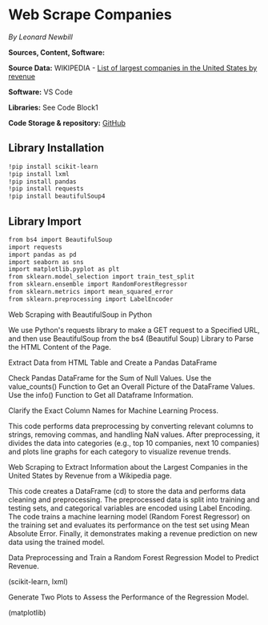 # Web Scrape Companies
*By Leonard Newbill*

**Sources, Content, Software:**

**Source Data:** WIKIPEDIA - [List of largest companies in the United States by revenue](https://en.wikipedia.org/wiki/List_of_largest_companies_in_the_United_States_by_revenue)

**Software:** VS Code

**Libraries:** See Code Block1

**Code Storage & repository:** [GitHub](<repository_link>)


## Library Installation
```bash
!pip install scikit-learn
!pip install lxml
!pip install pandas
!pip install requests
!pip install beautifulSoup4
```
## Library Import 
```bash
from bs4 import BeautifulSoup 
import requests
import pandas as pd
import seaborn as sns
import matplotlib.pyplot as plt
from sklearn.model_selection import train_test_split
from sklearn.ensemble import RandomForestRegressor
from sklearn.metrics import mean_squared_error
from sklearn.preprocessing import LabelEncoder
```
Web Scraping with BeautifulSoup in Python

We use Python's requests library to make a GET request to a Specified URL, and then use BeautifulSoup from the bs4 (Beautiful Soup) Library to Parse the HTML Content of the Page.

Extract Data from HTML Table and Create a Pandas DataFrame

Check Pandas DataFrame for the Sum of Null Values. Use the value_counts() Function to Get an Overall Picture of the DataFrame Values. Use the info() Function to Get all Dataframe Information.

Clarify the Exact Column Names for Machine Learning Process.

This code performs data preprocessing by converting relevant columns to strings, removing commas, and handling NaN values. After preprocessing, it divides the data into categories (e.g., top 10 companies, next 10 companies) and plots line graphs for each category to visualize revenue trends.

Web Scraping to Extract Information about the Largest Companies in the United States by Revenue from a Wikipedia page.

This code creates a DataFrame (cd) to store the data and performs data cleaning and preprocessing. The preprocessed data is split into training and testing sets, and categorical variables are encoded using Label Encoding. The code trains a machine learning model (Random Forest Regressor) on the training set and evaluates its performance on the test set using Mean Absolute Error. Finally, it demonstrates making a revenue prediction on new data using the trained model.

Data Preprocessing and Train a Random Forest Regression Model to Predict Revenue.

(scikit-learn, lxml)

Generate Two Plots to Assess the Performance of the Regression Model.

(matplotlib)

